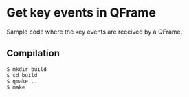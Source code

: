 # Get key events in QFrame
Sample code where the key events are received by a QFrame.

## Compilation

```
$ mkdir build
$ cd build
$ qmake ..
$ make
```

